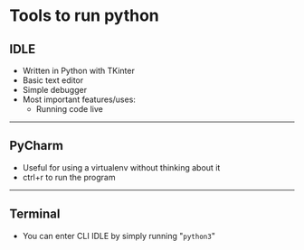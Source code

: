 # Tools to run python
## IDLE
* Written in Python with TKinter
* Basic text editor
* Simple debugger
* Most important features/uses: 
    - Running code live
----

## PyCharm
* Useful for using a virtualenv without thinking about it
* ctrl+r to run the program
----

## Terminal
* You can enter CLI IDLE by simply running "`python3`"

